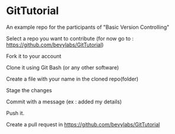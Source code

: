 # GitTutorial
An example repo for the participants of "Basic Version Controlling"


Select a repo you want to contribute (for now go to : https://github.com/bevylabs/GitTutorial)

Fork it to your account

Clone it using Git Bash (or any other software)

Create a file with your name in the cloned repo(folder)

Stage the changes

Commit with a message (ex : added my details)

Push it.

Create a pull request in https://github.com/bevylabs/GitTutorial
